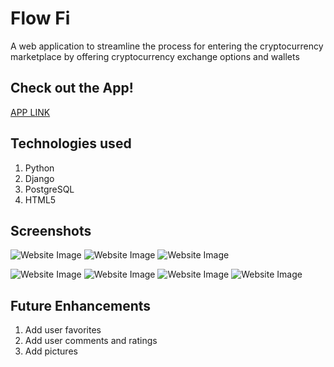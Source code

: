 # Flow Fi
   A web application to streamline the process for entering the cryptocurrency marketplace by offering cryptocurrency exchange options and wallets
   
## Check out the App!

[APP LINK](https://flowfiapp.herokuapp.com/)

## Technologies used
  
  1. Python
  2. Django
  3. PostgreSQL
  4. HTML5

## Screenshots 

![Website Image](https://photos.google.com/search/_tra_/photo/AF1QipMXofKR1l7Nmpgnkr1sbrMyDE73KASVFuPrUeq2)
![Website Image](https://photos.google.com/search/_tra_/photo/AF1QipPPTvF824AEVXGDYewjTBmfAFhecjw3G_K_X-Q5)
![Website Image](https://photos.google.com/search/_tra_/photo/AF1QipN6g7wjORRV9ETsKf8xDAz5JQ-uULGgcxpSDDs4)

![Website Image]()
![Website Image]()
![Website Image]()
![Website Image]()

## Future Enhancements
   
  1. Add user favorites
  2. Add user comments and ratings
  3. Add pictures
